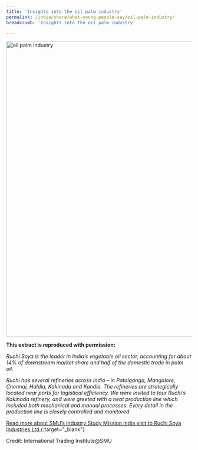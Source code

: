 ```yaml
---
title: 'Insights into the oil palm industry'
permalink: /india/share/what-young-people-say/oil-palm-industry/
breadcrumb: 'Insights into the oil palm industry'

---
```



<img src="\images\india-youngpeople\oil-palm-industry.jpg" alt="oil palm industry" style="width:800px;" />

**This extract is reproduced with permission:**

*Ruchi Soya is the leader in India’s vegetable oil sector, accounting for about 14% of downstream market share and half of the domestic trade in palm oil.*

*Ruchi has several refineries across India – in Patalganga, Mangalore, Chennai, Haldia, Kakinada and Kandla. The refineries are strategically located near ports for logistical efficiency. We were invited to tour Ruchi’s Kakinada refinery, and were greeted with a neat production line which included both mechanical and manual processes. Every detail in the production line is closely controlled and monitored.*

[Read more about SMU’s Industry Study Mission India visit to Ruchi Soya Industries Ltd.](https://iti.smu.edu.sg/sites/default/files/its/ism_india_final_report.pdf){:target="_blank"}

Credit: International Trading Institute@SMU
